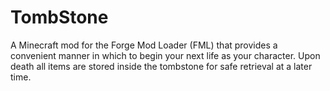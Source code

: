 TombStone
=========

A Minecraft mod for the Forge Mod Loader (FML) that provides a convenient manner in which to begin your next life as your character. Upon death all items are stored inside the tombstone for safe retrieval at a later time.
